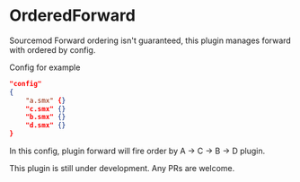 # OrderedForward
Sourcemod Forward ordering isn't guaranteed, this plugin manages forward with ordered by config.

Config for example
```json
"config"
{
	"a.smx" {}
	"c.smx" {}
	"b.smx" {}
	"d.smx" {}
}
```
In this config, plugin forward will fire order by A -> C -> B -> D plugin.

This plugin is still under development. Any PRs are welcome.